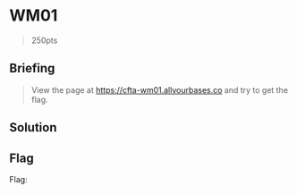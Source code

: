 # WM01
> 250pts

## Briefing
> View the page at https://cfta-wm01.allyourbases.co and try to get the flag.

## Solution


## Flag
Flag: ` `
